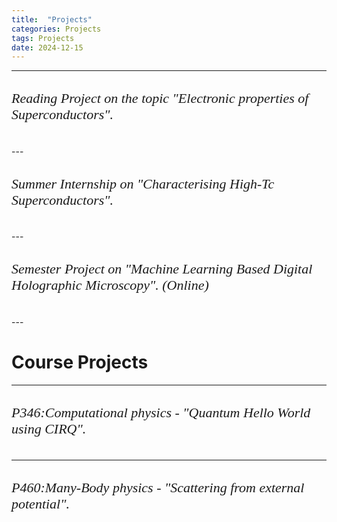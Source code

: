 ```yaml
---
title:  "Projects"
categories: Projects
tags: Projects
date: 2024-12-15
---
```

---

<div class="collapsible">
  <h5 class="collapsible-header">
    <em>Reading Project on the topic "Electronic properties of Superconductors".</em>
  </h5>
  <div class="collapsible-content">
    <ul style="font-size: 14px; font-family: 'Roboto', sans-serif;">
      <li>
        <strong><em>Supervisor: Dr. Paramita Dutta, PRL Ahmedabad.</em></strong>
      </li>
    </ul>
    <p class="project">
      This project involved studying the electronic and thermodynamic properties of superconductors. It served as a basic introduction to superconductor properties without relying on quantum mechanical descriptions. While superconductivity at its core is a quantum many-body phenomenon, an introductory understanding can be developed by exploring concepts such as the 'Meissner effect', 'London equations', the 'effect of magnetic field and temperature on superconductors', 'specific heat', 'types of superconductors', and others. You can found the report of the project <a href="https://drive.google.com/file/d/1pMugRofo2XBDe9_rp9F9bGhsqoxaKZc9/view?usp=sharing" target="_blank"> <span style="color: blue;">here</span>. </a>
    </p>
  </div>
</div>
---
<div class="collapsible">
  <h5 class="collapsible-header">
    <em>Summer Internship on "Characterising High-Tc Superconductors".</em>
  </h5>
  <div class="collapsible-content">
    <ul style="font-size: 14px; font-family: 'Roboto', sans-serif;">
      <li>
        <strong><em>Supervisor: Dr. Deepshikha Jaiswal Nagar, IISER TVM.</em></strong>
      </li>
    </ul>
    <div class="project">
    <p>
      Started the internship with learning about the High-T<sub>c</sub> superconductors and what makes them different from conventional superconductors. Worked on YBCO-123 (Yttrium Barium Copper Oxide) and BSCCO-2212 single crystals (a class of high-T<sub>c</sub> superconductors called as cuprate superconductors) and studied about their structure and properties. Learned about different techniques that are used in growing a crystal like Self-Flux method and Floating zone method and used them to grow the single crystal of YBCO and BSCCO superconductor. </p>
      <div class = "image-container">
      <img src="{{ site.baseurl }}/images/YBCO_crystal.jpg" alt="High-Tc Superconductor Image" style= "width:5cm; Height:4cm"> 
      <div class = "caption"> YBCO single crystal grown using self-flux method under a microscope.</div>
      <br>
      <p>
      <!-- <summary> -->
      Also learned about the experimental techniques like EDAX, powder and single crystal XRD, TEM, SEM and Raman spectroscopy. Worked on retieveld refinement analysis of the BSCCO PXRD data using the FULLPROF software. The primary purpose of Rietveld refinement is to determine the crystal structure and accurately quantify the atomic positions, lattice parameters, and other structural parameters of crystalline material. Rietveld refinement is invaluable in phase identification and quantification in complex mixtures or multiphase materials and in determining the miller indices. It can distinguish between different phases present in a sample and determine their relative proportions. I also had worked on setting and callibrating a high pressure chamber than can be used to produce the highly oxygen doped cuprate superconductors.
    </p>
    </div>
    </div>
  </div>
</div>
---

<div class="collapsible">
  <h5 class="collapsible-header">
    <em>Semester Project on "Machine Learning Based Digital Holographic Microscopy". (Online)</em>
  </h5>
  <div class="collapsible-content">
    <ul style="font-size: 14px; font-family: 'Roboto', sans-serif;">
      <li>
        <strong><em>Supervisor: Dr. Falko Schmidt, ETH Zurich.  </em></strong>
      </li>
    </ul>
    <div class="project">
    <p>
      Holography is a technique used to capture the properties of an object in 3D, providing spatial depth, detailed volumetric information, and the ability to analyze dynamic processes, all of which are not possible with traditional 2D imaging methods. On the other hand, a lab-on-a-chip is a device designed to replicate the functionality of a laboratory, performing a variety of reactions on a miniature scale. However, mixing reactants on such a small scale poses significant challenges due to limitations in fluid dynamics, such as low Reynolds numbers that inhibit turbulence, and reaction kinetics that require precise control over diffusion. These difficulties often necessitate specialized equipment like pressure syringes to achieve efficient mixing. To address this issue, researchers have been exploring innovative solutions, including the use of light to control the dynamics of particles.</p>
      <p>
      One such approach involves utilizing gold nanorods (AuNRs) at the bottom of a lab-on-a-chip. By shining light on these AuNRs, plasmon resonance—a phenomenon where conduction electrons on the metal surface oscillate in resonance with incident light—is induced, allowing localized temperature control around the nanorods. Holography is then employed to image these systems, providing detailed 3D information about particle positions over time. By reconstructing velocity profiles of particles at different temperatures, holography enables researchers to understand and manipulate particle dynamics with precision. This is critical for controlling movement, as it allows for the fine-tuning of conditions that drive specific reactions or processes within the lab-on-a-chip system.</p>
      <p>
      The process of tracking particles and analyzing velocity profiles from holographic data, however, is both computationally intensive and labor-intensive. To streamline this process, machine learning models can be employed to trace particle positions directly from holographic data. In our work, we utilized U-Net, a supervised model widely used in bioimaging applications, and LodeSTAR, a label-free, self-supervised model implemented through the DeepTrack framework, to track particles in 3D using off-axis holographic data.</p>
      <p>
      LodeSTAR showed good tracking performance in the x and y axes, achieving sub-pixel accuracy, as validated by comparing its results to ground truth data from numerical simulations. However, when compared with numerically derived data, the z-axis results exhibited occasional sudden jumps, indicating room for further refinement. </p>
      




       <!-- Hologrpahy is used to capture the properties of an object in 3D, in comparison with 2D imaging. Lab-on-a-chip is a device used to replicate the environmet of a lab, but doing all kinds of reactions just on a chip, but it turns out it is quite hard to do mixing of reactants on such a small scale. On needs  pressure syringes and other equipments to do such thing. Hence, researchers had been developing a way to overcome this issue. One such way is to use light to control the dynamics of particles. Using gold nanorods on the bottom of lab-on-chip and shining light on it creates a plasmon resosnace which can be used to control the temperture locally around the AuNRs. Hologrpahy is used to image such systems and analyse the velocity profile of the particles and thus at different temperatures can be used to control the movement. The process of tracking particles and analysing to get a velocity profile from the holographic is computationally and manual labour expensive. To overcome this, and the whole post-processing of holographic data can be made better by using machine learning models to trace the positions of particles just from the holograhic data. We used models like U-Net, a supervised model that used mostly in bioimaging applications and LodeSTAR, a label-free self-supervised model, using the deeptrack framework to track particles in 3D using off-axis holograpic data. LODESTAR showed great results of tracking in x,y axes but there were some sudden jumps in the result of z-axis, when compared with the numercially found data.  -->
  </div>
  </div>
</div>
---

<!-- <h2 style="font-size:40px;font-weight:400;">Academic Projects</h2> -->

# Course Projects
---

<div class="collapsible">
  <h5 class="collapsible-header">
    <em>P346:Computational physics -  "Quantum Hello World using CIRQ".</em>
  </h5>
  <div class="collapsible-content">
    <ul style="font-size: 14px; font-family: 'Roboto', sans-serif;">
      <li>
        <strong><em>Supervisor: Dr. Colin Bnejamin, NISER.</em></strong>
      </li>
    </ul>
    <p class="project">
      This project was done in the computational physics coursework, in which I provided an introduction about the Quantum computing, entanglement and superpositon and how to implement basic quantum circuits using <a href="https://quantumai.google/cirq" target="_blank"> <span style="color: blue;">CIRQ</span>. </a> We discussed the bipartite and tripartite systems and have talked about their seprability. We implemented the famous states like GHZ and W states using CIRQ. <a href="https://drive.google.com/file/d/1fNBWRpC5G1zfmF2gHQFcL94bk6ZLpKQR/view?usp=sharing" target="_blank"> <span style="color: blue;">Report</span>. </a>
    </p>
  </div>
</div>

---

<div class="collapsible">
  <h5 class="collapsible-header">
    <em>P460:Many-Body physics -  "Scattering from external potential".</em>
  </h5>
  <div class="collapsible-content">
    <ul style="font-size: 14px; font-family: 'Roboto', sans-serif;">
      <li>
        <strong><em>Supervisor: Dr. Anamitra Mukherjee, NISER.</em></strong>
      </li>
    </ul>
    <div class="project">
    <p>
    What happens when you introduce random impurities in a metal? How do electrons behave or move in the system? How does their behavior change compared to the free electron state? In this project, we studied this problem of "Random Impurities in Disordered Metals". We initially approached this problem using the equation of motion for Green's functions in momentum space, inspired by the solution to the famous Anderson impurity problem, which involves a single impurity outside a bath. However, for our system, momentum is not a good quantum number because the randomly placed impurities breaks the translational symmetry of the system, making momentum non-conserved and hence not an invariant quantity. Consequently, this approach led to a recursive solution, beyond which further progress was not possible. To address this limitation, we introduced the Matsubara Green's functions.</p>
    <p>
    Matsubara Green's functions, also known as imaginary Green's functions, are defined in imaginary time. This transition from real time to imaginary time allows the expansion of the density matrix in the interaction picture, which involves calculations by transforming oscillatory terms into exponentially decaying ones, helps in exploration of the thermodynamic quantities. We introduced the Matsubara Green's functions, their mathematical structure, and key properties. To make the system momentum invariant, we defined the impurity self-average and proceeded to establish the Feynman rules and diagrams. These diagrammatic methods simplify solving such problems by providing a structured framework for visualizing and computing interactions. They allow the systematic identification and summation of specific classes of diagrams, such as crossing diagrams, which are crucial for understanding phenomena like weak localization and electron scattering.</p>
    <p>
    We discussed the concept of self-energy and the reducibility of Feynman diagrams, along with different Born approximations, which involve selecting specific interaction pathways within the system. Additionally, we briefly explored how choosing particular diagrams can lead to weak localization of electrons. This phenomenon is demonstrated through interference effects in the electron's wave function due to scattering from impurities, resulting in a reduced probability of diffusion, highlighting the transition from metallic to insulating behavior as disorder increases. Report can be found <a href="https://drive.google.com/file/d/1g7cuxiMcoggpV15vcSAv6YYUNp70PYPT/view?usp=sharing" target="_blank"> <span style="color: blue;">here</span>. </a></p>
    
    
    
       <!-- What happens when you introduce random impurities in a metal? How electrons behave or move in the system? What are the changes in the behaviour compared to a free electron state? In this project we have studied this problem of "Random Impurities in Disordered metals". We tried to solve the problem with Equation of motion of Greens function in momentum space (inspired from the solution of famous Anderson impurity problem with one impurity outside the bath), but for this problem, momentum is not a good quantum number as it is not a invariant quantity for the system, and hence we got a recursive solution and we cannot go further. To solve this problem, we need the help matsubara greens function. Matsubara greens function are also called as imaginary greens fucntion and we go from real time to imaginary time inorder to expand the density matrix term in interaction picture.<l></l> We introduced the matsubara GFs, their properties and mathematical structure. To solve the problem, we defined the impurity self-average to make the system momentum invariant, and thus defined the Feynman rules and diagrams as the diagramatic approach makes it easier to solve such problems. We also discussed the concept of self energy and reducibility of feynman diagrams. We explained about the different Born approximations which just include selecting different ways how interaction happens in the system. We then also in brief explained about how choosing a specific diagram makes the electrons weakily localize.  -->
  
  </div>

  </div>
</div>




















<script>
  document.addEventListener("DOMContentLoaded", function() {
    var headers = document.querySelectorAll(".collapsible-header");
    headers.forEach(function(header) {
      header.addEventListener("click", function() {
        var content = this.nextElementSibling;
        var marker = this.querySelector(".marker");
        if (content.style.display === "none" || content.style.display === "") {
          content.style.display = "block";
          marker.textContent = "[-]";
        } else {
          content.style.display = "none";
          marker.textContent = "[+]";
        }
      });
    });
  });
</script>

<style>
  .collapsible-content {
    display: none;
  }
  .collapsible-header {
    cursor: pointer;
    font-size: 22px;
    font-weight:100;
    font-family: 'Times New Roman', sans-serif;
  }
  .marker {
    font-weight: bold;
    margin-left: 5px;
  }
  .image-container {
    text-align: center;
    margin: 20px 0;
  }
  .image-container img {
    border: 1px solid #ddd;
    border-radius: 4px;
    padding: 5px;
  }
  .responsive-image {
    width: 50%; /* Expand the width */
    max-width: 100px; Ensure it does not exceed a certain width
    height: auto; /* Maintain aspect ratio */
  }
  .caption {
    font-size: 14px;
    color: #555;
    margin-top: 5px;
  }
  .project {
            margin-bottom: 20px;
            padding: 15px;
            border: 1px solid #ddd;
            border-radius: 8px;
            transition: transform 0.2s, box-shadow 0.2s;
        }

        .project:hover {
            transform: scale(1.02);
            box-shadow: 0 6px 15px rgba(0, 0, 0, 0.15);
        }
  .project-description {
  font-size: 16px;
  font-family: 'Lora', serif;
  /* 'Times New Roman', sans-serif; */
  line-height: 1.7;
  margin-bottom: 20px;
  color: #333;
}
</style>